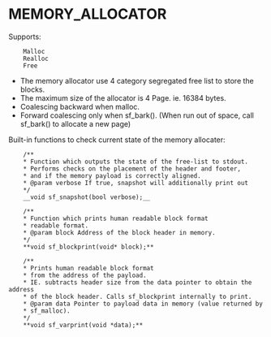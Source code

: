 # MEMORY_ALLOCATOR

Supports:

        Malloc
        Realloc
        Free
        
- The memory allocator use 4 category segregated free list to store the blocks.<br />
- The maximum size of the allocator is 4 Page. ie. 16384 bytes.<br />
- Coalescing backward when malloc.<br />
- Forward coalescing only when sf_bark(). (When run out of space, call sf_bark() to allocate a new page)

Built-in functions to check current state of the memory allocater:

        /**
        * Function which outputs the state of the free-list to stdout.
        * Performs checks on the placement of the header and footer,
        * and if the memory payload is correctly aligned.
        * @param verbose If true, snapshot will additionally print out
        */
        __void sf_snapshot(bool verbose);__
        
        /**
        * Function which prints human readable block format
        * readable format.
        * @param block Address of the block header in memory.
        */
        **void sf_blockprint(void* block);**
        
        /**
        * Prints human readable block format
        * from the address of the payload.
        * IE. subtracts header size from the data pointer to obtain the address
        * of the block header. Calls sf_blockprint internally to print.
        * @param data Pointer to payload data in memory (value returned by
        * sf_malloc).
        */
        **void sf_varprint(void *data);**
